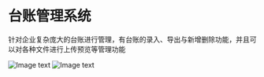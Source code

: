 # 台账管理系统
针对企业复杂庞大的台账进行管理，有台账的录入、导出与新增删除功能，并且可以对各种文件进行上传预览等管理功能

![Image text](https://github.com/flyingsnows/StandingBookManage/blob/master/img-storage/%E7%A4%BA%E4%BE%8B.png)
![Image text](https://ss2.bdstatic.com/70cFvnSh_Q1YnxGkpoWK1HF6hhy/it/u=4247153573,3328537867&fm=15&gp=0.jpg)
